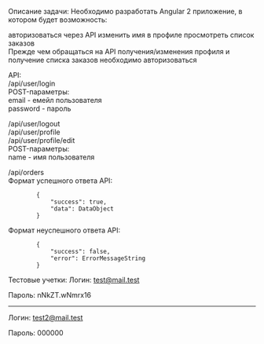 Описание задачи:
Необходимо разработать Angular 2 приложение, в котором будет возможность:

авторизоваться через API
изменить имя в профиле
просмотреть список заказов  
Прежде чем обращаться на API получения/изменения профиля и получение списка заказов необходимо авторизоваться

API:  
/api/user/login  
POST-параметры:  
email - емейл пользователя  
password - пароль  

/api/user/logout  
/api/user/profile  
/api/user/profile/edit  
POST-параметры:  
name - имя пользователя  

/api/orders  
Формат успешного ответа API:

            {
                "success": true,
                "data": DataObject
            }
        
Формат неуспешного ответа API:

            {
                "success": false,
                "error": ErrorMessageString
            }
        
Тестовые учетки:
Логин: test@mail.test

Пароль: nNkZT.wNmrx16
_____________________

Логин: test2@mail.test

Пароль: 000000

